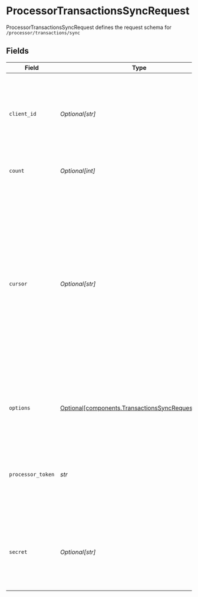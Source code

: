 # ProcessorTransactionsSyncRequest

ProcessorTransactionsSyncRequest defines the request schema for `/processor/transactions/sync`


## Fields

| Field                                                                                                                                                                                                                                                                                                                              | Type                                                                                                                                                                                                                                                                                                                               | Required                                                                                                                                                                                                                                                                                                                           | Description                                                                                                                                                                                                                                                                                                                        |
| ---------------------------------------------------------------------------------------------------------------------------------------------------------------------------------------------------------------------------------------------------------------------------------------------------------------------------------- | ---------------------------------------------------------------------------------------------------------------------------------------------------------------------------------------------------------------------------------------------------------------------------------------------------------------------------------- | ---------------------------------------------------------------------------------------------------------------------------------------------------------------------------------------------------------------------------------------------------------------------------------------------------------------------------------- | ---------------------------------------------------------------------------------------------------------------------------------------------------------------------------------------------------------------------------------------------------------------------------------------------------------------------------------- |
| `client_id`                                                                                                                                                                                                                                                                                                                        | *Optional[str]*                                                                                                                                                                                                                                                                                                                    | :heavy_minus_sign:                                                                                                                                                                                                                                                                                                                 | Your Plaid API `client_id`. The `client_id` is required and may be provided either in the `PLAID-CLIENT-ID` header or as part of a request body.                                                                                                                                                                                   |
| `count`                                                                                                                                                                                                                                                                                                                            | *Optional[int]*                                                                                                                                                                                                                                                                                                                    | :heavy_minus_sign:                                                                                                                                                                                                                                                                                                                 | The number of transaction updates to fetch.                                                                                                                                                                                                                                                                                        |
| `cursor`                                                                                                                                                                                                                                                                                                                           | *Optional[str]*                                                                                                                                                                                                                                                                                                                    | :heavy_minus_sign:                                                                                                                                                                                                                                                                                                                 | The cursor value represents the last update requested. Providing it will cause the response to only return changes after this update.<br/>If omitted, the entire history of updates will be returned, starting with the first-added transactions on the item.<br/>Note: The upper-bound length of this cursor is 256 characters of base64. |
| `options`                                                                                                                                                                                                                                                                                                                          | [Optional[components.TransactionsSyncRequestOptions]](../../models/components/transactionssyncrequestoptions.md)                                                                                                                                                                                                                   | :heavy_minus_sign:                                                                                                                                                                                                                                                                                                                 | An optional object to be used with the request. If specified, `options` must not be `null`.                                                                                                                                                                                                                                        |
| `processor_token`                                                                                                                                                                                                                                                                                                                  | *str*                                                                                                                                                                                                                                                                                                                              | :heavy_check_mark:                                                                                                                                                                                                                                                                                                                 | The processor token obtained from the Plaid integration partner. Processor tokens are in the format: `processor-<environment>-<identifier>`                                                                                                                                                                                        |
| `secret`                                                                                                                                                                                                                                                                                                                           | *Optional[str]*                                                                                                                                                                                                                                                                                                                    | :heavy_minus_sign:                                                                                                                                                                                                                                                                                                                 | Your Plaid API `secret`. The `secret` is required and may be provided either in the `PLAID-SECRET` header or as part of a request body.                                                                                                                                                                                            |